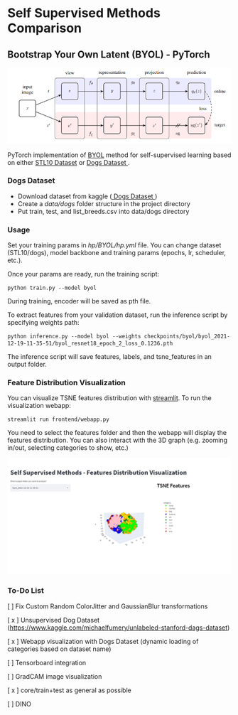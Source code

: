 # **Self Supervised Methods Comparison**

## **Bootstrap Your Own Latent (BYOL) - PyTorch**

<p align="center">
    <img src="static/byol_diagram.png" width="600px"></img>
</p>

PyTorch implementation of <a href="https://arxiv.org/abs/2006.07733">BYOL</a> method for self-supervised learning based on either  <a href="https://cs.stanford.edu/~acoates/stl10/"> STL10 Dataset</a> or <a href="https://www.kaggle.com/michaelfumery/unlabeled-stanford-dags-dataset"> Dogs Dataset </a>.

### **Dogs Dataset**

* Download dataset from kaggle (<a href="https://www.kaggle.com/michaelfumery/unlabeled-stanford-dags-dataset"> Dogs Dataset </a>)
* Create a *data/dogs* folder structure in the project directory
* Put train, test, and list_breeds.csv into data/dogs directory


### **Usage**

Set your training params in *hp/BYOL/hp.yml* file. You can change dataset (STL10/dogs), model backbone and training params (epochs, lr, scheduler, etc.). 

Once your params are ready, run the training script:

```
python train.py --model byol
```
During training, encoder will be saved as pth file.

To extract features from your validation dataset, run the inference script by specifying weights path:
```
python inference.py --model byol --weights checkpoints/byol/byol_2021-12-19-11-35-51/byol_resnet18_epoch_2_loss_0.1236.pth
```
The inference script will save features, labels, and tsne_features in an output folder.

### **Feature Distribution Visualization**

You can visualize TSNE features distribution with <a href="https://streamlit.io">streamlit</a>. To run the visualization webapp:

```
streamlit run frontend/webapp.py
```
You need to select the features folder and then the webapp will display the features distribution. You can also interact with the 3D graph (e.g. zooming in/out, selecting categories to show, etc.)

<p align="center">
    <img src="static/streamlit_visualization.jpg" width="700px"></img>
</p>


### **To-Do List**


[ ] Fix Custom Random ColorJitter and GaussianBlur transformations 

[ x ] Unsupervised Dog Dataset (https://www.kaggle.com/michaelfumery/unlabeled-stanford-dags-dataset)

[ x ] Webapp visualization with Dogs Dataset (dynamic loading of categories based on dataset name)

[ ] Tensorboard integration

[ ] GradCAM image visualization

[ x ] core/train+test as general as possible

[ ] DINO



